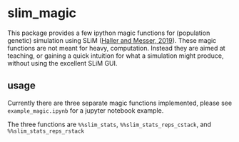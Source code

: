 # slim_magic
This package provides a few ipython magic functions
for (population genetic) simulation using SLiM 
([Haller and Messer, 2019](https://doi.org/10.1093/molbev/msy228)). 
These magic functions are not 
meant for heavy, computation.
Instead they are aimed at 
teaching, or gaining a quick
intuition for what a simulation
might produce, without
using the excellent SLiM GUI. 

## usage
Currently there are three separate magic functions implemented, please
see `example_magic.ipynb` for a jupyter notebook example.

The three functions are `%%slim_stats`, `%%slim_stats_reps_cstack`, and
`%%slim_stats_reps_rstack`

